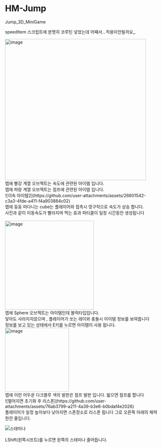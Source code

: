 # HM-Jump
Jump_3D_MiniGame

speedItem 스크립트에 분명히 코루틴 넣었는데 어째서...적용이안될까요,,

<img width="466" alt="image" src="https://github.com/user-attachments/assets/4fcb7d2a-814f-42f6-82de-51992ec2e7be" />
<br/>
맵에 빨강 계열 오브젝트는 속도에 관련된 아이템 입니다.<br/>
맵에 파랑 계열 오브젝트는 점프에 관련된 아이템 입니다.
<br/>
![이속 아이템2](https://github.com/user-attachments/assets/26601542-c3a3-4fde-a411-f4a903884c02)
<br/>
맵에 둥둥 떠다니는 cube는 플레이어와 접촉시 영구적으로 속도가 상승 합니다.
<br/>
사진과 같이 이동속도가 빨라지며 먹는 효과 파티클이 일정 시간동안 생성됩니다
<br/><br/>
<img width="293" alt="image" src="https://github.com/user-attachments/assets/b9734912-c95e-4d23-a927-b5e9ea95a378" />
<br/>
맵에 Sphere 오브젝트는 아이템인데 블럭타입입니다. <br/>
닿아도 사라지지않으며 , 플레이어가 쏘는 레이와 충돌시 아이템 정보를 보여줍니다<br/>
정보를 보고 있는 상태에서 E키를 누르면 아이템이 사용 됩니다.<br/>

<img width="211" alt="image" src="https://github.com/user-attachments/assets/04a2974c-23eb-4936-bd16-38a0081dca04" />
<br/>
맵에 이런 어두운 다크블루 색의 발판은 점프 발판 입니다. 밟으면 점프를 합니다
<br/>
![떨어지면 초기화 후 리스폰](https://github.com/user-attachments/assets/76ab3799-a211-4a39-b3e6-b0bdaf4e2026)
<br/>
플레이어가 일정 높이보다 낮아지면 스폰장소로 리스폰 됩니다 
그로 오른쪽 아래의 체력한칸 줄입니다.

![스태미나](https://github.com/user-attachments/assets/05058f64-a087-40cb-8def-a092a873c21f)
<br/>
<br/>
LShift(왼쪽시프트)를 누르면 왼쪽의 스태미나 줄어듭니다. 
